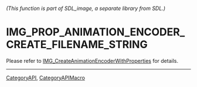 ###### (This function is part of SDL_image, a separate library from SDL.)
# IMG_PROP_ANIMATION_ENCODER_CREATE_FILENAME_STRING

Please refer to [IMG_CreateAnimationEncoderWithProperties](IMG_CreateAnimationEncoderWithProperties) for details.

----
[CategoryAPI](CategoryAPI), [CategoryAPIMacro](CategoryAPIMacro)

